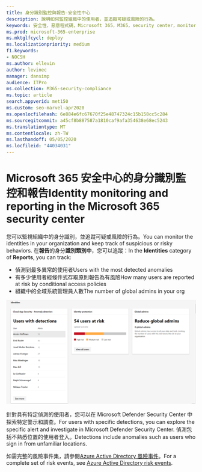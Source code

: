 ```yaml
---
title: 身分識別監控與報告-安全性中心
description: 說明如何監控組織中的使用者，並追蹤可疑或風險的行為。
keywords: 安全性，惡意程式碼，Microsoft 365，M365，security center，monitor，report，identity，使用者
ms.prod: microsoft-365-enterprise
ms.mktglfcycl: deploy
ms.localizationpriority: medium
f1.keywords:
- NOCSH
ms.author: ellevin
author: levinec
manager: dansimp
audience: ITPro
ms.collection: M365-security-compliance
ms.topic: article
search.appverid: met150
ms.custom: seo-marvel-apr2020
ms.openlocfilehash: 6e884e6fc67670f25e48747324c15b158cc5c284
ms.sourcegitcommit: a45cf8b887587a1810caf9afa354638e68ec5243
ms.translationtype: MT
ms.contentlocale: zh-TW
ms.lasthandoff: 05/05/2020
ms.locfileid: "44034031"
---
```

# <a name="identity-monitoring-and-reporting-in-the-microsoft-365-security-center"></a><span data-ttu-id="dee0d-104">Microsoft 365 安全中心的身分識別監控和報告</span><span class="sxs-lookup"><span data-stu-id="dee0d-104">Identity monitoring and reporting in the Microsoft 365 security center</span></span>

<span data-ttu-id="dee0d-105">您可以監視組織中的身分識別，並追蹤可疑或風險的行為。</span><span class="sxs-lookup"><span data-stu-id="dee0d-105">You can monitor the identities in your organization and keep track of suspicious or risky behaviors.</span></span> <span data-ttu-id="dee0d-106">在**報告**的身分**識別類別中**，您可以追蹤：</span><span class="sxs-lookup"><span data-stu-id="dee0d-106">In the **Identities** category of **Reports**, you can track:</span></span>

* <span data-ttu-id="dee0d-107">偵測到最多異常的使用者</span><span class="sxs-lookup"><span data-stu-id="dee0d-107">Users with the most detected anomalies</span></span>
* <span data-ttu-id="dee0d-108">有多少使用者經條件式存取原則報告為有風險</span><span class="sxs-lookup"><span data-stu-id="dee0d-108">How many users are reported at risk by conditional access policies</span></span>
* <span data-ttu-id="dee0d-109">組織中的全域系統管理員人數</span><span class="sxs-lookup"><span data-stu-id="dee0d-109">The number of global admins in your org</span></span>

![報表的身分識別類別頁面](../../media/identities.png)

<span data-ttu-id="dee0d-111">針對具有特定偵測的使用者，您可以在 Microsoft Defender Security Center 中探索特定警示和調查。</span><span class="sxs-lookup"><span data-stu-id="dee0d-111">For users with specific detections, you can explore the specific alert and investigate in Microsoft Defender Security Center.</span></span> <span data-ttu-id="dee0d-112">偵測包括不熟悉位置的使用者登入。</span><span class="sxs-lookup"><span data-stu-id="dee0d-112">Detections include anomalies such as users who sign in from unfamiliar locations.</span></span>

<span data-ttu-id="dee0d-113">如需完整的風險事件集，請參閱[Azure Active Directory 風險事件](https://docs.microsoft.com/azure/active-directory/reports-monitoring/concept-risk-events)。</span><span class="sxs-lookup"><span data-stu-id="dee0d-113">For a complete set of risk events, see [Azure Active Directory risk events](https://docs.microsoft.com/azure/active-directory/reports-monitoring/concept-risk-events).</span></span>
